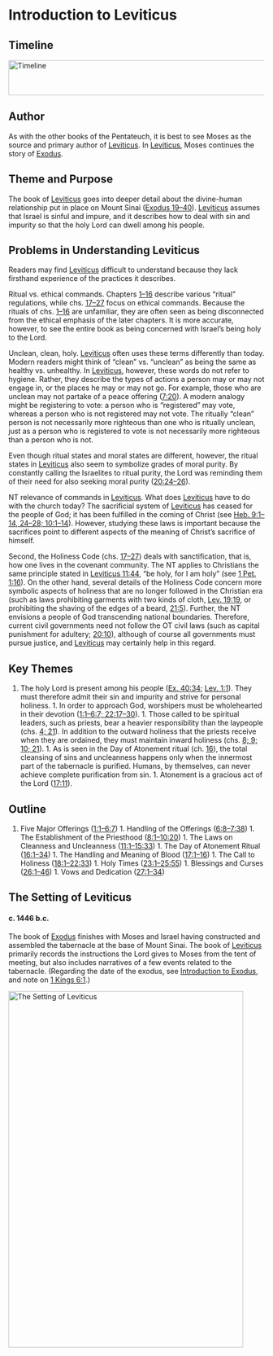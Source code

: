 
# Introduction to Leviticus

## Timeline

 [ <img src="https:https://www.esv.org//static.esvmedia.orghttps://www.esv.org/media/esv-global-study-biblehttps://www.esv.org/images/mediumhttps://www.esv.org/chart_03_timeline.png" alt="Timeline" width="700" height="69"/> ](https:https://www.esv.org//static.esvmedia.orghttps://www.esv.org/media/esv-global-study-biblehttps://www.esv.org/images/big/chart_03_timeline.png) 

## Author

As with the other books of the Pentateuch, it is best to see Moses as the source and primary author of [Leviticus](https://www.esv.org/Leviticus+1%3A1%E2%80%9327%3A34/). In [Leviticus](https://www.esv.org/Leviticus+1%3A1%E2%80%9327%3A34/), Moses continues the story of [Exodus](https://www.esv.org/Exodus+1%3A1%E2%80%9340%3A38/).

## Theme and Purpose

The book of [Leviticus](https://www.esv.org/Leviticus+1%3A1%E2%80%9327%3A34/) goes into deeper detail about the divine-human relationship put in place on Mount Sinai ([Exodus 19–40](https://www.esv.org/Exodus+19%3A1%E2%80%9340%3A38/)). [Leviticus](https://www.esv.org/Leviticus+1%3A1%E2%80%9327%3A34/) assumes that Israel is sinful and impure, and it describes how to deal with sin and impurity so that the holy Lord can dwell among his people.

## Problems in Understanding Leviticus

Readers may find [Leviticus](https://www.esv.org/Leviticus+1%3A1%E2%80%9327%3A34/) difficult to understand because they lack firsthand experience of the practices it describes.

Ritual vs. ethical commands. Chapters [1–16](https://www.esv.org/Leviticus+1%3A1%E2%80%9316%3A34/) describe various “ritual” regulations, while chs. [17–27](https://www.esv.org/Leviticus+17%3A1%E2%80%9327%3A34/) focus on ethical commands. Because the rituals of chs. [1–16](https://www.esv.org/Leviticus+1%3A1%E2%80%9316%3A34/) are unfamiliar, they are often seen as being disconnected from the ethical emphasis of the later chapters. It is more accurate, however, to see the entire book as being concerned with Israel’s being holy to the Lord.

Unclean, clean, holy. [Leviticus](https://www.esv.org/Leviticus+1%3A1%E2%80%9327%3A34/) often uses these terms differently than today. Modern readers might think of “clean” vs. “unclean” as being the same as healthy vs. unhealthy. In [Leviticus](https://www.esv.org/Leviticus+1%3A1%E2%80%9327%3A34/), however, these words do not refer to hygiene. Rather, they describe the types of actions a person may or may not engage in, or the places he may or may not go. For example, those who are unclean may not partake of a peace offering ([7:20](https://www.esv.org/Leviticus+7%3A20/)). A modern analogy might be registering to vote: a person who is “registered” may vote, whereas a person who is not registered may not vote. The ritually “clean” person is not necessarily more righteous than one who is ritually unclean, just as a person who is registered to vote is not necessarily more righteous than a person who is not.

Even though ritual states and moral states are different, however, the ritual states in [Leviticus](https://www.esv.org/Leviticus+1%3A1%E2%80%9327%3A34/) also seem to symbolize grades of moral purity. By constantly calling the Israelites to ritual purity, the Lord was reminding them of their need for also seeking moral purity ([20:24–26](https://www.esv.org/Leviticus+20%3A24%E2%80%9326/)).

NT relevance of commands in [Leviticus](https://www.esv.org/Leviticus+1%3A1%E2%80%9327%3A34/). What does [Leviticus](https://www.esv.org/Leviticus+1%3A1%E2%80%9327%3A34/) have to do with the church today? The sacrificial system of [Leviticus](https://www.esv.org/Leviticus+1%3A1%E2%80%9327%3A34/) has ceased for the people of God; it has been fulfilled in the coming of Christ (see [Heb. 9:1–14, 24–28; 10:1–14](https://www.esv.org/Hebrews+9%3A1%E2%80%9314%2C+9%3A24%E2%80%9328%2C+10%3A1%E2%80%9314/)). However, studying these laws is important because the sacrifices point to different aspects of the meaning of Christ’s sacrifice of himself.

Second, the Holiness Code (chs. [17–27](https://www.esv.org/Leviticus+17%3A1%E2%80%9327%3A34/)) deals with sanctification, that is, how one lives in the covenant community. The NT applies to Christians the same principle stated in [Leviticus 11:44](https://www.esv.org/Leviticus+11%3A44/), “be holy, for I am holy” (see [1 Pet. 1:16](https://www.esv.org/1+Peter+1%3A16/)). On the other hand, several details of the Holiness Code concern more symbolic aspects of holiness that are no longer followed in the Christian era (such as laws prohibiting garments with two kinds of cloth, [Lev. 19:19](https://www.esv.org/Leviticus+19%3A19/), or prohibiting the shaving of the edges of a beard, [21:5](https://www.esv.org/Leviticus+21%3A5/)). Further, the NT envisions a people of God transcending national boundaries. Therefore, current civil governments need not follow the OT civil laws (such as capital punishment for adultery; [20:10](https://www.esv.org/Leviticus+20%3A10/)), although of course all governments must pursue justice, and [Leviticus](https://www.esv.org/Leviticus+1%3A1%E2%80%9327%3A34/) may certainly help in this regard.

## Key Themes
1. The holy Lord is present among his people ([Ex. 40:34](https://www.esv.org/Exodus+40%3A34/); [Lev. 1:1](https://www.esv.org/Leviticus+1%3A1/)). They must therefore admit their sin and impurity and strive for personal holiness. 1. In order to approach God, worshipers must be wholehearted in their devotion ([1:1–6:7; 22:17–30](https://www.esv.org/Leviticus+1%3A1%E2%80%936%3A7%2C+22%3A17%E2%80%9330/)). 1. Those called to be spiritual leaders, such as priests, bear a heavier responsibility than the laypeople (chs. [4; 21](https://www.esv.org/Leviticus+4%3A1%E2%80%9335%2C+21%3A1%E2%80%9324/)). In addition to the outward holiness that the priests receive when they are ordained, they must maintain inward holiness (chs. [8; 9; 10; 21](https://www.esv.org/Leviticus+8%3A1%E2%80%9336%2C+9%3A1%E2%80%9324%2C+10%3A1%E2%80%9320%2C+21%3A1%E2%80%9324/)). 1. As is seen in the Day of Atonement ritual (ch. [16](https://www.esv.org/Leviticus+16%3A1%E2%80%9334/)), the total cleansing of sins and uncleanness happens only when the innermost part of the tabernacle is purified. Humans, by themselves, can never achieve complete purification from sin. 1. Atonement is a gracious act of the Lord ([17:11](https://www.esv.org/Leviticus+17%3A11/)). 
## Outline
1. Five Major Offerings ([1:1–6:7](https://www.esv.org/Leviticus+1%3A1%E2%80%936%3A7/)) 1. Handling of the Offerings ([6:8–7:38](https://www.esv.org/Leviticus+6%3A8%E2%80%937%3A38/)) 1. The Establishment of the Priesthood ([8:1–10:20](https://www.esv.org/Leviticus+8%3A1%E2%80%9310%3A20/)) 1. The Laws on Cleanness and Uncleanness ([11:1–15:33](https://www.esv.org/Leviticus+11%3A1%E2%80%9315%3A33/)) 1. The Day of Atonement Ritual ([16:1–34](https://www.esv.org/Leviticus+16%3A1%E2%80%9334/)) 1. The Handling and Meaning of Blood ([17:1–16](https://www.esv.org/Leviticus+17%3A1%E2%80%9316/)) 1. The Call to Holiness ([18:1–22:33](https://www.esv.org/Leviticus+18%3A1%E2%80%9322%3A33/)) 1. Holy Times ([23:1–25:55](https://www.esv.org/Leviticus+23%3A1%E2%80%9325%3A55/)) 1. Blessings and Curses ([26:1–46](https://www.esv.org/Leviticus+26%3A1%E2%80%9346/)) 1. Vows and Dedication ([27:1–34](https://www.esv.org/Leviticus+27%3A1%E2%80%9334/)) 
## The Setting of Leviticus

#### c. 1446 b.c.

The book of [Exodus](https://www.esv.org/Exodus+1%3A1%E2%80%9340%3A38/) finishes with Moses and Israel having constructed and assembled the tabernacle at the base of Mount Sinai. The book of [Leviticus](https://www.esv.org/Leviticus+1%3A1%E2%80%9327%3A34/) primarily records the instructions the Lord gives to Moses from the tent of meeting, but also includes narratives of a few events related to the tabernacle. (Regarding the date of the exodus, see [Introduction to Exodus](https://www.esv.org/resources/esv-global-study-biblehttps://www.esv.org/introduction-to-exodus/#introduction-to-exodus), and note on [1 Kings 6:1](https://www.esv.org/1+Kings+6%3A1/).)

 [ <img src="https:https://www.esv.org//static.esvmedia.orghttps://www.esv.org/media/esv-global-study-biblehttps://www.esv.org/images/mediumhttps://www.esv.org/map_03_01.jpg" alt="The Setting of Leviticus" width="462" height="700"/> ](https:https://www.esv.org//static.esvmedia.orghttps://www.esv.org/media/esv-global-study-biblehttps://www.esv.org/images/big/map_03_01.jpg) 

